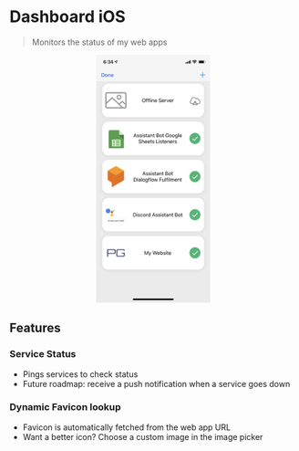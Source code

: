 # Dashboard iOS
> Monitors the status of my web apps


<div align=center>
	<img src="./docs/screenshot.jpeg" width=200px />
</div>

## Features
### Service Status
- Pings services to check status
- Future roadmap: receive a push notification when a service goes down

### Dynamic Favicon lookup
- Favicon is automatically fetched from the web app URL
- Want a better icon? Choose a custom image in the image picker